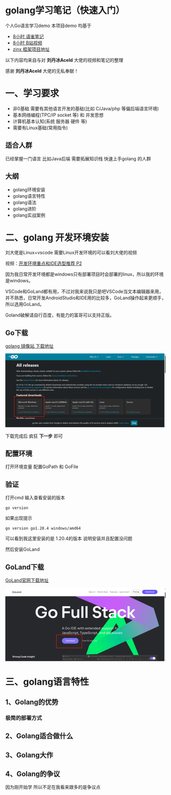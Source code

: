 # golang学习笔记（快速入门）

个人Go语言学习demo 本项目demo 均基于

- [8小时 语雀笔记](https://www.yuque.com/aceld/mo95lb/ovib08)
- [8小时 B站视频](https://www.bilibili.com/video/BV1gf4y1r79E)
- [zinx 框架项目地址](https://gitee.com/Aceld/zinx)

以下内容均来自与对 **刘丹冰Aceld** 大佬的视频和笔记的整理

感谢 **刘丹冰Aceld** 大佬的无私奉献！

# 一、学习要求

- 非0基础 需要有其他语言开发的基础(比如 C/Java/php 等偏后端语言环境)
- 基本网络编程(TPC/IP socket 等) 和 并发思想 
- 计算机基本认知(系统 服务器 硬件 等)
- 需要有Linux基础(常用指令)

## 适合人群

已经掌握一门语言 比如Java后端 需要拓展知识栈 快速上手golang 的人群

## 大纲
- golang环境安装
- golang语言特性
- golang语法
- golang进阶
- golang实战案例

# 二、golang 开发环境安装

刘大佬是Linux+vscode 需要Linux开发环境的可以看刘大佬的视频

视频：[开发环境重点和IDE选型推荐 P2](https://www.bilibili.com/video/BV1gf4y1r79E/?p=2)

因为我日常开发环境都是windows只有部署项目时会部署的linux，所以我的环境是windows。

VSCode和GoLand都有用，不过对我来说我只是吧VSCode当文本编辑器来用，并不熟悉，日常开发AndroidStudio和IDE用的比较多，GoLand操作起来更顺手，所以选用GoLand。

Goland破解请自行百度，有能力的富哥可以支持正版。

## Go下载

[golang 镜像站 下载地址](https://golang.google.cn/dl/)

![golang_download.png](img/golang_download.png)

下载完成后 疯狂 **下一步** 即可

## 配置环境

打开环境变量 配置GoPath 和 GoFile

## 验证

打开cmd 输入查看安装的版本

```shell
go version
```

如果出现提示

```shell
go version go1.20.4 windows/amd64
```

可以看到我这里安装的是 1.20.4的版本 说明安装并且配置没问题

然后安装GoLand

## GoLand下载

[GoLand官网下载地址](https://www.jetbrains.com/go/)

![goland_download.png](img/goland_download.png)

# 三、golang语言特性

## 1、Golang的优势

### 极简的部署方式




## 2、Golang适合做什么

## 3、Golang大作

## 4、Golang的争议

因为刚开始学 所以不足在我看来跟多的是争议点





